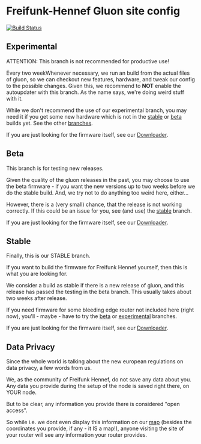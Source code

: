 Freifunk-Hennef Gluon site config
=================================

[![Build Status](https://ci.freifunk-hennef.de/api/badges/Freifunk-Hennef/site/status.svg)](https://ci.freifunk-hennef.de/Freifunk-Hennef/site)  

Experimental
------------

ATTENTION: This branch is not recommended for productive use!

Every two weekWhenever necessary, we run an build from the actual files of gluon, so we can checkout new features, hardware, and tweak our config to the possible changes. Given this, we recommend to **NOT** enable the autoupdater with this branch. As the name says, we're doing weird stuff with it.

While we don't recommend the use of our experimental branch, you may need it if you get some new hardware which is not in the [stable](https://github.com/Freifunk-Hennef/site/tree/stable) or [beta](https://github.com/Freifunk-Hennef/site/tree/beta) builds yet.
See the other [branches](https://github.com/Freifunk-Hennef/site/branches).

If you are just looking for the firmware itself, see our [Downloader](http://images.freifunk-hennef.de/downloader/).

Beta
----

This branch is for testing new releases.

Given the quality of the gluon releases in the past, you may choose to use the beta firmware - if you want the new versions up to two weeks before we do the stable build. And, we try not to do anything too weird here, either...

However, there is a (very small) chance, that the release is not working correctly. If this could be an issue for you, see (and use) the [stable](https://github.com/Freifunk-Hennef/site/tree/stable) branch.

If you are just looking for the firmware itself, see our [Downloader](http://images.freifunk-hennef.de/downloader/).

Stable
------

Finally, this is our STABLE branch.

If you want to build the firmware for Freifunk Hennef yourself, then this is what you are looking for.

We consider a build as stable if there is a new release of gluon, and this release has passed the testing in the beta branch. This usually takes about two weeks after release.

If you need firmware for some bleeding edge router not included here (right now), you'll - maybe - have to try the [beta](https://github.com/Freifunk-Hennef/site/tree/beta) or [experimental](https://github.com/Freifunk-Hennef/site/tree/experimental) branches.

If you are just looking for the firmware itself, see our [Downloader](http://images.freifunk-hennef.de/downloader/).


Data Privacy
------------
Since the whole world is talking about the new european regulations on data privacy, a few words from us.

We, as the community of Freifunk Hennef, do not save any data about you. Any data you provide during the setup of the node is saved right there, on YOUR node.

But to be clear, any information you provide there is considered "open access".

So while i.e. we dont even display this information on our [map](https://map.freifunk-hennef.de/) (besides the coordinates you provide, if any - it IS a map!), anyone visiting the site of your router will see any information your router provides.


